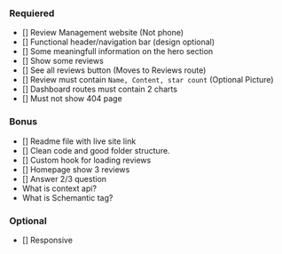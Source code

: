### Requiered
- [] Review Management website (Not phone)
- [] Functional header/navigation bar (design optional)
- [] Some meaningfull information on the hero section
- [] Show some reviews
- [] See all reviews button (Moves to Reviews route)
- [] Review must contain `Name, Content, star count` (Optional Picture)
- [] Dashboard routes must contain 2 charts
- [] Must not show 404 page

### Bonus
- [] Readme file with live site link
- [] Clean code and good folder structure.
- [] Custom hook for loading reviews
- [] Homepage show 3 reviews
- [] Answer 2/3 question
 - What is context api?
 - What is Schemantic tag?

### Optional
- [] Responsive